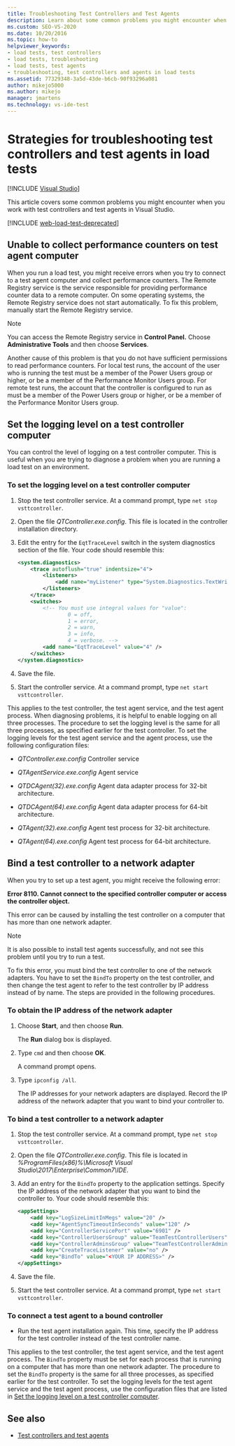 ```yaml
---
title: Troubleshooting Test Controllers and Test Agents
description: Learn about some common problems you might encounter when you work with test controllers and test agents in Visual Studio.
ms.custom: SEO-VS-2020
ms.date: 10/20/2016
ms.topic: how-to
helpviewer_keywords:
- load tests, test controllers
- load tests, troubleshooting
- load tests, test agents
- troubleshooting, test controllers and agents in load tests
ms.assetid: 77329348-3a5d-43de-b6cb-90f93296a081
author: mikejo5000
ms.author: mikejo
manager: jmartens
ms.technology: vs-ide-test
---
```

# Strategies for troubleshooting test controllers and test agents in load tests

 [!INCLUDE [Visual Studio](~/includes/applies-to-version/vs-windows-only.md)]

This article covers some common problems you might encounter when you work with test controllers and test agents in Visual Studio.

[!INCLUDE [web-load-test-deprecated](includes/web-load-test-deprecated.md)]

## Unable to collect performance counters on test agent computer

When you run a load test, you might receive errors when you try to connect to a test agent computer and collect performance counters. The Remote Registry service is the service responsible for providing performance counter data to a remote computer. On some operating systems, the Remote Registry service does not start automatically. To fix this problem, manually start the Remote Registry service.

> [!NOTE]
> You can access the Remote Registry service in **Control Panel.** Choose **Administrative Tools** and then choose **Services**.

Another cause of this problem is that you do not have sufficient permissions to read performance counters. For local test runs, the account of the user who is running the test must be a member of the Power Users group or higher, or be a member of the Performance Monitor Users group. For remote test runs, the account that the controller is configured to run as must be a member of the Power Users group or higher, or be a member of the Performance Monitor Users group.

## Set the logging level on a test controller computer

You can control the level of logging on a test controller computer. This is useful when you are trying to diagnose a problem when you are running a load test on an environment.

### To set the logging level on a test controller computer

1. Stop the test controller service. At a command prompt, type `net stop vsttcontroller`.

2. Open the file *QTController.exe.config*. This file is located in the controller installation directory.

3. Edit the entry for the `EqtTraceLevel` switch in the system diagnostics section of the file. Your code should resemble this:

    ```xml
    <system.diagnostics>
        <trace autoflush="true" indentsize="4">
            <listeners>
                <add name="myListener" type="System.Diagnostics.TextWriterTraceListener" initializeData="d:\VSTestHost.log" />
            </listeners>
        </trace>
        <switches>
            <!-- You must use integral values for "value":
                    0 = off,
                    1 = error,
                    2 = warn,
                    3 = info,
                    4 = verbose. -->
            <add name="EqtTraceLevel" value="4" />
        </switches>
    </system.diagnostics>
    ```

4. Save the file.

5. Start the controller service. At a command prompt, type `net start vsttcontroller`.

This applies to the test controller, the test agent service, and the test agent process. When diagnosing problems, it is helpful to enable logging on all three processes. The procedure to set the logging level is the same for all three processes, as specified earlier for the test controller. To set the logging levels for the test agent service and the agent process, use the following configuration files:

- *QTController.exe.config* Controller service

- *QTAgentService.exe.config* Agent service

- *QTDCAgent(32).exe.config* Agent data adapter process for 32-bit architecture.

- *QTDCAgent(64).exe.config* Agent data adapter process for 64-bit architecture.

- *QTAgent(32).exe.config* Agent test process for 32-bit architecture.

- *QTAgent(64).exe.config* Agent test process for 64-bit architecture.

## Bind a test controller to a network adapter

When you try to set up a test agent, you might receive the following error:

**Error 8110. Cannot connect to the specified controller computer or access the controller object.**

This error can be caused by installing the test controller on a computer that has more than one network adapter.

> [!NOTE]
> It is also possible to install test agents successfully, and not see this problem until you try to run a test.

To fix this error, you must bind the test controller to one of the network adapters. You have to set the `BindTo` property on the test controller, and then change the test agent to refer to the test controller by IP address instead of by name. The steps are provided in the following procedures.

### To obtain the IP address of the network adapter

1. Choose **Start**, and then choose **Run**.

     The **Run** dialog box is displayed.

2. Type `cmd` and then choose **OK**.

     A command prompt opens.

3. Type `ipconfig /all`.

     The IP addresses for your network adapters are displayed. Record the IP address of the network adapter that you want to bind your controller to.

### To bind a test controller to a network adapter

1. Stop the test controller service. At a command prompt, type `net stop vsttcontroller`.

2. Open the file *QTController.exe.config*. This file is located in *%ProgramFiles(x86)%\Microsoft Visual Studio\2017\Enterprise\Common7\IDE*.

3. Add an entry for the `BindTo` property to the application settings. Specify the IP address of the network adapter that you want to bind the controller to. Your code should resemble this:

    ```xml
    <appSettings>
        <add key="LogSizeLimitInMegs" value="20" />
        <add key="AgentSyncTimeoutInSeconds" value="120" />
        <add key="ControllerServicePort" value="6901" />
        <add key="ControllerUsersGroup" value="TeamTestControllerUsers" />
        <add key="ControllerAdminsGroup" value="TeamTestControllerAdmins" />
        <add key="CreateTraceListener" value="no" />
        <add key="BindTo" value="<YOUR IP ADDRESS>" />
    </appSettings>
    ```

4. Save the file.

5. Start the test controller service. At a command prompt, type `net start vsttcontroller`.

### To connect a test agent to a bound controller

- Run the test agent installation again. This time, specify the IP address for the test controller instead of the test controller name.

This applies to the test controller, the test agent service, and the test agent process. The `BindTo` property must be set for each process that is running on a computer that has more than one network adapter. The procedure to set the `BindTo` property is the same for all three processes, as specified earlier for the test controller. To set the logging levels for the test agent service and the test agent process, use the configuration files that are listed in [Set the logging level on a test controller computer](#set-the-logging-level-on-a-test-controller-computer).

## See also

- [Test controllers and test agents](../test/configure-test-agents-and-controllers-for-load-tests.md)
